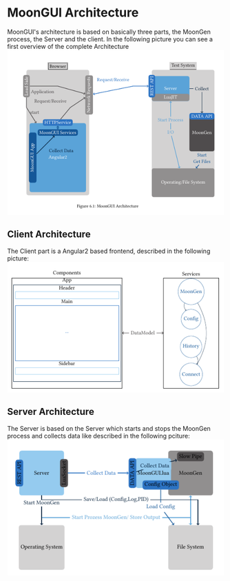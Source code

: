 # MoonGUI Architecture
MoonGUI's architecture is based on basically three parts, the MoonGen process, the Server and the client. In the following picture you can see a first overview of the complete Architecture
 ![MoonGUI Architecture](arch.png)
 
## Client Architecture
 The Client part is a Angular2 based frontend, described in the following picture:
  ![MoonGUI Client](client.png)
  
## Server Architecture  
The Server is based on the Server which starts and stops the MoonGen process and collects data like described in the following pciture:
 ![MoonGUI Server](server.png) 
